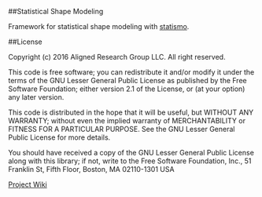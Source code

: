 ##Statistical Shape Modeling

Framework for statistical shape modeling with [statismo](https://github.com/statismo/statismo).

##License

Copyright (c) 2016 Aligned Research Group LLC. All right reserved.

This code is free software; you can redistribute it and/or modify it under the terms of the GNU Lesser General Public License as published by the Free Software Foundation; either version 2.1 of the License, or (at your option) any later version.

This code is distributed in the hope that it will be useful, but WITHOUT ANY WARRANTY; without even the implied warranty of MERCHANTABILITY or FITNESS FOR A PARTICULAR PURPOSE. See the GNU Lesser General Public License for more details.

You should have received a copy of the GNU Lesser General Public License along with this library; if not, write to the Free Software Foundation, Inc., 51 Franklin St, Fifth Floor, Boston, MA 02110-1301 USA



[Project Wiki](https://github.com/RuslanKosarev/StatisticalShapeModeling/wiki)
